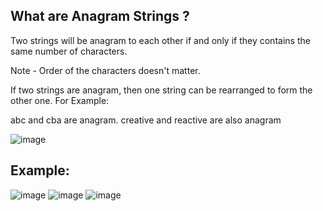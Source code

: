 
## What are Anagram Strings ?
Two strings will be anagram to each other if and only if they contains the same number of characters.

Note - Order of the characters doesn't matter.

If two strings are anagram, then one string can be rearranged to form the other one. For Example:

abc and cba are anagram.
creative and reactive are also anagram

![image](https://user-images.githubusercontent.com/108461765/197399462-e8efd150-c837-4543-9112-7a7a3f4e0ba2.png)
</center>

## Example:
![image](https://user-images.githubusercontent.com/108461765/202252855-65ae2ea3-a3d6-46a5-b7c1-c8e59736f90c.png)
![image](https://user-images.githubusercontent.com/108461765/202253662-ea501ea4-1f59-4919-b759-461a6aebb726.png)
![image](https://user-images.githubusercontent.com/108461765/202253949-3dc7a0ca-936a-4ad6-bc6a-6d54574163eb.png)
